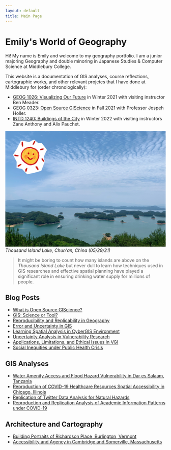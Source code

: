 ```yaml
---
layout: default
title: Main Page
---
```


# Emily's World of Geography

Hi! My name is Emily and welcome to my geography portfolio. I am a junior majoring Geography and double minoring in Japanese Studies & Computer Science at Middlebury College.

This website is a documentation of GIS analyses, course reflections, cartographic works, and other relevant projetcs that I have done at Middlebury for (order chronologically):

- [GEOG 1026: Visualizing Our Future](https://catalog.middlebury.edu/courses/view/catalog/catalog%2FMCUG/course/course%2FGEOG1026) in Winter 2021 with visiting instructor Ben Meader.
- [GEOG 0323: Open Source GIScience](http://gis4dev.github.io) in Fall 2021 with Professor Jospeh Holler.  
- [INTD 1240: Buildings of the City](https://catalog.middlebury.edu/courses/view/catalog/catalog%2FMIISLPP/term/term%2F202210/course/course%2FINTD1240) in Winter 2022 with visiting instructors Zane Anthony and Alix Pauchet.

![Lake](assets/IMG_7528.JPG)
*Thousand Island Lake, Chun'an, China (05/29/21)*


> It might be boring to count how many islands are above on the *Thousand Island Lake*
> but never dull to learn how techniques used in GIS researches and effective spatial planning have played a significant role in ensuring drinking water supply for millions of people.



## Blog Posts  


- [What is Open Source GIScience?](open-giscience)
- [GIS: Science or Tool?](science_tool)
- [Reproducibility and Replicability in Geography](r_r)
- [Error and Uncertainty in GIS](error_uncertainty)
- [Learning Spatial Analysis in CyberGIS Environment](cybergis)
- [Uncertainty Analysis in Vulnerability Research](vulnerability)
- [Applications, Limitations, and Ethical Issues in VGI](vgi)
- [Social Inequities under Public Health Crisis](covid_disability)


## GIS Analyses
- [Water Amenity Access and Flood Hazard Vulnerability in Dar es Salaam, Tanzania](dsm_analysis/dsm_report.md)
- [Reproduction of COVID-19 Healthcare Resources Spatial Accessibility in Chicago, Illinois](RPr-Kang/re-analysis.md)
- [Replication of Twitter Data Analysis for Natural Hazards](RE-Ida/ida.md)
- [Reproduction and Replication Analysis of Academic Information Patterns under COVID-19](covidpattern/report.md)

## Architecture and Cartography
- [Building Portraits of Richardson Place, Burlington, Vermont](buildingportraits)
- [Accessibility and Agency in Cambridge and Somerville, Massachusetts](1026reports/week1.md)
